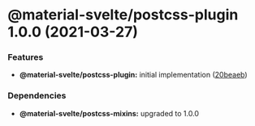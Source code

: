 # @material-svelte/postcss-plugin 1.0.0 (2021-03-27)


### Features

* **@material-svelte/postcss-plugin:** initial implementation ([20beaeb](https://github.com/material-svelte/material-svelte/commit/20beaebecb53855a56e1623f8640548c152a6b76))





### Dependencies

* **@material-svelte/postcss-mixins:** upgraded to 1.0.0
